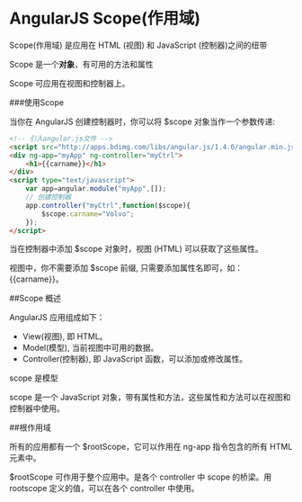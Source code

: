 # AngularJS Scope(作用域)

Scope(作用域) 是应用在 HTML (视图) 和 JavaScript (控制器)之间的纽带

Scope 是一个**对象**，有可用的方法和属性

Scope 可应用在视图和控制器上。

###使用Scope

当你在 AngularJS 创建控制器时，你可以将 $scope 对象当作一个参数传递:

```html
<!-- 引入angular.js文件 -->
<script src="http://apps.bdimg.com/libs/angular.js/1.4.6/angular.min.js"></script>
<div ng-app="myApp" ng-controller="myCtrl">
	<h1>{{carname}}</h1>
</div>
<script type="text/javascript">
	var app=angular.module("myApp",[]);
	// 创建控制器
	app.controller("myCtrl",function($scope){
		$scope.carname="Volvo";
	});
</script>
```

当在控制器中添加 $scope 对象时，视图 (HTML) 可以获取了这些属性。

视图中，你不需要添加 $scope 前缀, 只需要添加属性名即可，如： {{carname}}。

##Scope 概述

AngularJS 应用组成如下：

+ View(视图), 即 HTML。
+ Model(模型), 当前视图中可用的数据。
+ Controller(控制器), 即 JavaScript 函数，可以添加或修改属性。

scope 是模型

scope 是一个 JavaScript 对象，带有属性和方法，这些属性和方法可以在视图和控制器中使用。

##根作用域

所有的应用都有一个 $rootScope，它可以作用在 ng-app 指令包含的所有 HTML 元素中。

$rootScope 可作用于整个应用中。是各个 controller 中 scope 的桥梁。用 rootscope 定义的值，可以在各个 controller 中使用。